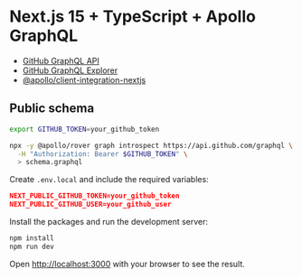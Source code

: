 # Next.js 15 + TypeScript + Apollo GraphQL

- [GitHub GraphQL API](https://docs.github.com/en/graphql)
- [GitHub GraphQL Explorer](https://docs.github.com/en/graphql/overview/explorer)
- [@apollo/client-integration-nextjs](https://www.apollographql.com/blog/apollo-client-integration-nextjs-officially-released)

## Public schema

```bash
export GITHUB_TOKEN=your_github_token

npx -y @apollo/rover graph introspect https://api.github.com/graphql \
  -H "Authorization: Bearer $GITHUB_TOKEN" \
  > schema.graphql
```

Create `.env.local` and include the required variables:

```json
NEXT_PUBLIC_GITHUB_TOKEN=your_github_token
NEXT_PUBLIC_GITHUB_USER=your_github_user
```

Install the packages and run the development server:

```bash
npm install
npm run dev
```

Open [http://localhost:3000](http://localhost:3000) with your browser to see the result.
